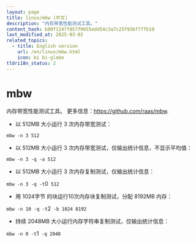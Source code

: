 ```yaml
---
layout: page
title: linux/mbw (中文)
description: "内存带宽性能测试工具。"
content_hash: b80f1247f857f0655edd54c3a7c25f93bf77fb10
last_modified_at: 2025-03-02
related_topics:
  - title: English version
    url: /en/linux/mbw.html
    icon: bi bi-globe
tldri18n_status: 2
---
```

# mbw

内存带宽性能测试工具。
更多信息：<https://github.com/raas/mbw>.

- 以 512MB 大小运行 3 次内存带宽测试：

`mbw -n 3 512`

- 以 512MB 大小运行 3 次内存带宽测试，仅输出统计信息，不显示平均值：

`mbw -n 3 -q -a 512`

- 以 512MB 大小运行 3 次内存复制测试，仅输出统计信息：

`mbw -n 3 -q -t`<span class="tldr-var badge badge-pill bg-dark-lm bg-white-dm text-white-lm text-dark-dm font-weight-bold">0</span>` 512`

- 用 1024字节 的块运行10次内存块复制测试，分配 8192MB 内存：

`mbw -n 10 -q -t`<span class="tldr-var badge badge-pill bg-dark-lm bg-white-dm text-white-lm text-dark-dm font-weight-bold">2</span>` -b 1024 8192`

- 持续 2048MB 大小运行内存字符串复制测试，仅输出统计信息：

`mbw -n 0 -t`<span class="tldr-var badge badge-pill bg-dark-lm bg-white-dm text-white-lm text-dark-dm font-weight-bold">1</span>` -q 2048`
